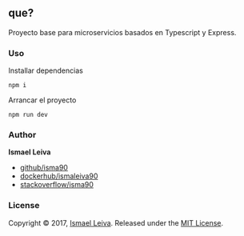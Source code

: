 ## que?

Proyecto base para microservicios basados en Typescript y Express.


### Uso

Installar dependencias
```
npm i
```

Arrancar el proyecto
```
npm run dev
```


### Author

**Ismael Leiva**

* [github/isma90](https://github.com/isma90)
* [dockerhub/ismaleiva90](https://hub.docker.com/u/ismaleiva90)
* [stackoverflow/isma90](https://stackoverflow.com/users/2043313/isma90?tab=profile)

### License

Copyright © 2017, [Ismael Leiva](https://github.com/isma90).
Released under the [MIT License](LICENSE).